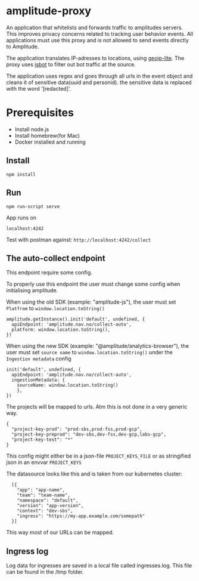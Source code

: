 # amplitude-proxy

An application that whitelists and forwards traffic to amplitudes servers.
This improves privacy concerns related to tracking user behavior events.
All applications must use this proxy and is not allowed to send events
directly to Amplitude.

The application translates IP-adresses to locations, using [geoip-lite](https://www.npmjs.com/package/geoip-lite).
The proxy uses [isbot](https://www.npmjs.com/package/isbot) to filter out
bot traffic at the source.

The application uses regex and goes through all urls in the event object and cleans it of sensitive data(uuid and personid). the sensitive data is replaced with the word '[redacted]'.

# Prerequisites

- Install node.js
- Install homebrew(for Mac)
- Docker installed and running

## **Install**

`npm install`

## **Run**

`npm run-script serve`

App runs on

`localhost:4242`

Test with postman against: `http://localhost:4242/collect`

## The auto-collect endpoint

This endpoint require some config.

To properly use this endpoint the user must change some config when initialising amplitude.

When using the old SDK (example: "amplitude-js"), the user must set `Platfrom` to `window.location.toString()`

```
amplitude.getInstance().init('default', undefined, {
  apiEndpoint: 'amplitude.nav.no/collect-auto',
  platform: window.location.toString(),
})
```

When using the new SDK (example: "@amplitude/analytics-browser"), the user must set `source name` to `window.location.toString()` under the `Ingestion metadata` config

```
init('default', undefined, {
  apiEndpoint: 'amplitude.nav.no/collect-auto',
  ingestionMetadata: {
    sourceName: window.location.toString()
    },
})
```

The projects will be mapped to urls. Atm this is not done in a very generic way.

```
{
  "project-key-prod": "prod-sbs,prod-fss,prod-gcp",
  "project-key-preprod": "dev-sbs,dev-fss,dev-gcp,labs-gcp",
  "project-key-test": "*"
}
```

This config might either be in a json-file
`PROJECT_KEYS_FILE` or as stringified json in an envvar `PROJECT_KEYS`

The datasource looks like this and is taken from our kubernetes cluster:

```
  [{
    "app": "app-name",
    "team": "team-name",
    "namespace": "default",
    "version": "app-version",
    "context": "dev-sbs",
    "ingress": "https://my-app.example.com/somepath"
  }]
```

This way most of our URLs can be mapped.

## Ingress log

Log data for ingresses are saved in a local file called ingresses.log. This file can be found in the /tmp folder.
